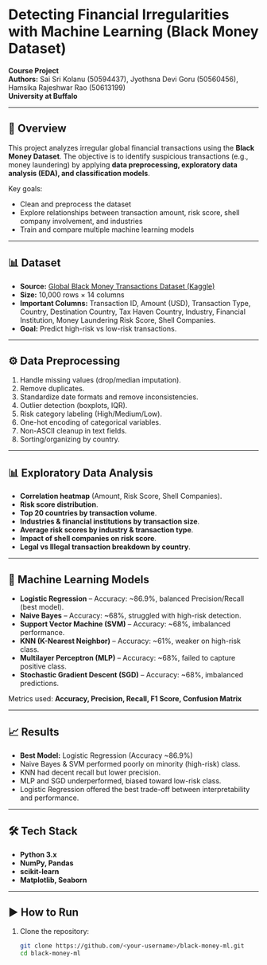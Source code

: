 # Detecting Financial Irregularities with Machine Learning (Black Money Dataset)

**Course Project**  
**Authors:** Sai Sri Kolanu (50594437), Jyothsna Devi Goru (50560456), Hamsika Rajeshwar Rao (50613199)  
**University at Buffalo**  

---

## 📖 Overview
This project analyzes irregular global financial transactions using the **Black Money Dataset**. The objective is to identify suspicious transactions (e.g., money laundering) by applying **data preprocessing, exploratory data analysis (EDA), and classification models**.  

Key goals:
- Clean and preprocess the dataset  
- Explore relationships between transaction amount, risk score, shell company involvement, and industries  
- Train and compare multiple machine learning models  

---

## 📊 Dataset
- **Source:** [Global Black Money Transactions Dataset (Kaggle)](https://www.kaggle.com/datasets/waqi786/global-black-money-transactions-dataset)  
- **Size:** 10,000 rows × 14 columns  
- **Important Columns:** Transaction ID, Amount (USD), Transaction Type, Country, Destination Country, Tax Haven Country, Industry, Financial Institution, Money Laundering Risk Score, Shell Companies.  
- **Goal:** Predict high-risk vs low-risk transactions.  

---

## ⚙️ Data Preprocessing
1. Handle missing values (drop/median imputation).  
2. Remove duplicates.  
3. Standardize date formats and remove inconsistencies.  
4. Outlier detection (boxplots, IQR).  
5. Risk category labeling (High/Medium/Low).  
6. One-hot encoding of categorical variables.  
7. Non-ASCII cleanup in text fields.  
8. Sorting/organizing by country.  

---

## 📊 Exploratory Data Analysis
- **Correlation heatmap** (Amount, Risk Score, Shell Companies).  
- **Risk score distribution**.  
- **Top 20 countries by transaction volume**.  
- **Industries & financial institutions by transaction size**.  
- **Average risk scores by industry & transaction type**.  
- **Impact of shell companies on risk score**.  
- **Legal vs Illegal transaction breakdown by country**.  

---

## 🤖 Machine Learning Models
- **Logistic Regression** – Accuracy: ~86.9%, balanced Precision/Recall (best model).  
- **Naive Bayes** – Accuracy: ~68%, struggled with high-risk detection.  
- **Support Vector Machine (SVM)** – Accuracy: ~68%, imbalanced performance.  
- **KNN (K-Nearest Neighbor)** – Accuracy: ~61%, weaker on high-risk class.  
- **Multilayer Perceptron (MLP)** – Accuracy: ~68%, failed to capture positive class.  
- **Stochastic Gradient Descent (SGD)** – Accuracy: ~68%, imbalanced predictions.  

Metrics used: **Accuracy, Precision, Recall, F1 Score, Confusion Matrix**  

---

## 📈 Results
- **Best Model:** Logistic Regression (Accuracy ~86.9%)  
- Naive Bayes & SVM performed poorly on minority (high-risk) class.  
- KNN had decent recall but lower precision.  
- MLP and SGD underperformed, biased toward low-risk class.  
- Logistic Regression offered the best trade-off between interpretability and performance.  

---

## 🛠️ Tech Stack
- **Python 3.x**
- **NumPy, Pandas**
- **scikit-learn**
- **Matplotlib, Seaborn**

---

## ▶️ How to Run
1. Clone the repository:
   ```bash
   git clone https://github.com/<your-username>/black-money-ml.git
   cd black-money-ml
